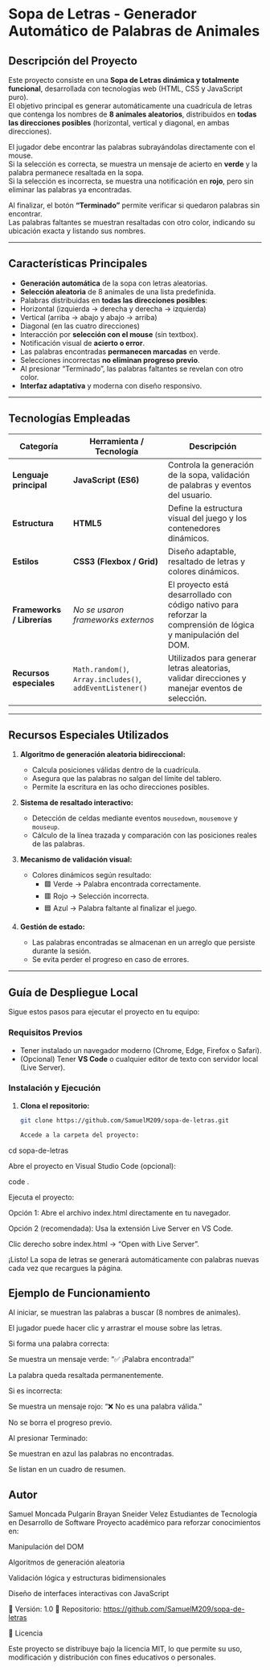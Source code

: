 #  Sopa de Letras - Generador Automático de Palabras de Animales

## Descripción del Proyecto

Este proyecto consiste en una **Sopa de Letras dinámica y totalmente funcional**, desarrollada con tecnologías web (HTML, CSS y JavaScript puro).  
El objetivo principal es generar automáticamente una cuadrícula de letras que contenga los nombres de **8 animales aleatorios**, distribuidos en **todas las direcciones posibles** (horizontal, vertical y diagonal, en ambas direcciones).

El jugador debe encontrar las palabras subrayándolas directamente con el mouse.  
Si la selección es correcta, se muestra un mensaje de acierto en **verde** y la palabra permanece resaltada en la sopa.  
Si la selección es incorrecta, se muestra una notificación en **rojo**, pero sin eliminar las palabras ya encontradas.

Al finalizar, el botón **“Terminado”** permite verificar si quedaron palabras sin encontrar.  
Las palabras faltantes se muestran resaltadas con otro color, indicando su ubicación exacta y listando sus nombres.

---

##  Características Principales

-  **Generación automática** de la sopa con letras aleatorias.
-  **Selección aleatoria** de 8 animales de una lista predefinida.
-  Palabras distribuidas en **todas las direcciones posibles**:
  - Horizontal (izquierda → derecha y derecha → izquierda)
  - Vertical (arriba → abajo y abajo → arriba)
  - Diagonal (en las cuatro direcciones)
-  Interacción por **selección con el mouse** (sin textbox).
-  Notificación visual de **acierto o error**.
-  Las palabras encontradas **permanecen marcadas** en verde.
-  Selecciones incorrectas **no eliminan progreso previo**.
-  Al presionar “Terminado”, las palabras faltantes se revelan con otro color.
-  **Interfaz adaptativa** y moderna con diseño responsivo.

---

##  Tecnologías Empleadas

| Categoría | Herramienta / Tecnología | Descripción |
|------------|--------------------------|--------------|
| **Lenguaje principal** | **JavaScript (ES6)** | Controla la generación de la sopa, validación de palabras y eventos del usuario. |
| **Estructura** | **HTML5** | Define la estructura visual del juego y los contenedores dinámicos. |
| **Estilos** | **CSS3 (Flexbox / Grid)** | Diseño adaptable, resaltado de letras y colores dinámicos. |
| **Frameworks / Librerías** | *No se usaron frameworks externos* | El proyecto está desarrollado con código nativo para reforzar la comprensión de lógica y manipulación del DOM. |
| **Recursos especiales** | `Math.random()`, `Array.includes()`, `addEventListener()` | Utilizados para generar letras aleatorias, validar direcciones y manejar eventos de selección. |

---

##  Recursos Especiales Utilizados

1. **Algoritmo de generación aleatoria bidireccional:**
   - Calcula posiciones válidas dentro de la cuadrícula.
   - Asegura que las palabras no salgan del límite del tablero.
   - Permite la escritura en las ocho direcciones posibles.

2. **Sistema de resaltado interactivo:**
   - Detección de celdas mediante eventos `mousedown`, `mousemove` y `mouseup`.
   - Cálculo de la línea trazada y comparación con las posiciones reales de las palabras.

3. **Mecanismo de validación visual:**
   - Colores dinámicos según resultado:
     - 🟩 Verde → Palabra encontrada correctamente.
     - 🟥 Rojo → Selección incorrecta.
     - 🟦 Azul → Palabra faltante al finalizar el juego.

4. **Gestión de estado:**
   - Las palabras encontradas se almacenan en un arreglo que persiste durante la sesión.
   - Se evita perder el progreso en caso de errores.

---

##  Guía de Despliegue Local

Sigue estos pasos para ejecutar el proyecto en tu equipo:

###  Requisitos Previos
- Tener instalado un navegador moderno (Chrome, Edge, Firefox o Safari).
- (Opcional) Tener **VS Code** o cualquier editor de texto con servidor local (Live Server).

###  Instalación y Ejecución
1. **Clona el repositorio:**
   ```bash
   git clone https://github.com/SamuelM209/sopa-de-letras.git

   Accede a la carpeta del proyecto:

cd sopa-de-letras


Abre el proyecto en Visual Studio Code (opcional):

code .


Ejecuta el proyecto:

Opción 1: Abre el archivo index.html directamente en tu navegador.

Opción 2 (recomendada): Usa la extensión Live Server en VS Code.

Clic derecho sobre index.html → “Open with Live Server”.

¡Listo! La sopa de letras se generará automáticamente con palabras nuevas cada vez que recargues la página.

## Ejemplo de Funcionamiento

Al iniciar, se muestran las palabras a buscar (8 nombres de animales).

El jugador puede hacer clic y arrastrar el mouse sobre las letras.

Si forma una palabra correcta:

Se muestra un mensaje verde: “✅ ¡Palabra encontrada!”

La palabra queda resaltada permanentemente.

Si es incorrecta:

Se muestra un mensaje rojo: “❌ No es una palabra válida.”

No se borra el progreso previo.

Al presionar Terminado:

Se muestran en azul las palabras no encontradas.

Se listan en un cuadro de resumen.

## Autor

Samuel Moncada Pulgarín
Brayan Sneider Velez
Estudiantes de Tecnología en Desarrollo de Software
Proyecto académico para reforzar conocimientos en:

Manipulación del DOM

Algoritmos de generación aleatoria

Validación lógica y estructuras bidimensionales

Diseño de interfaces interactivas con JavaScript

📅 Versión: 1.0
📍 Repositorio: https://github.com/SamuelM209/sopa-de-letras

📜 Licencia

Este proyecto se distribuye bajo la licencia MIT, lo que permite su uso, modificación y distribución con fines educativos o personales.
